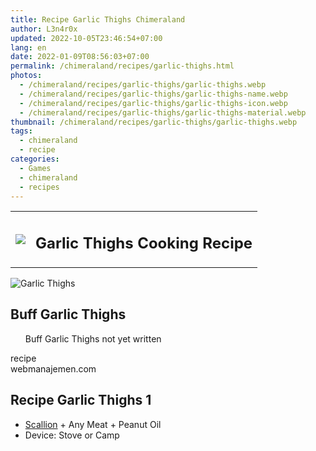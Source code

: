 ```yaml
---
title: Recipe Garlic Thighs Chimeraland
author: L3n4r0x
updated: 2022-10-05T23:46:54+07:00
lang: en
date: 2022-01-09T08:56:03+07:00
permalink: /chimeraland/recipes/garlic-thighs.html
photos:
  - /chimeraland/recipes/garlic-thighs/garlic-thighs.webp
  - /chimeraland/recipes/garlic-thighs/garlic-thighs-name.webp
  - /chimeraland/recipes/garlic-thighs/garlic-thighs-icon.webp
  - /chimeraland/recipes/garlic-thighs/garlic-thighs-material.webp
thumbnail: /chimeraland/recipes/garlic-thighs/garlic-thighs.webp
tags:
  - chimeraland
  - recipe
categories:
  - Games
  - chimeraland
  - recipes
---
```


<section id="bootstrap-wrapper">
  <link
    rel="stylesheet"
    href="https://rawcdn.githack.com/dimaslanjaka/Web-Manajemen/870a349/css/bootstrap-5-3-0-alpha3-wrapper.css"
  />
  <div class="row mb-2">
    <div class="col-md-12 mb-2">
      <table class="table" id="post-info">
        <tbody>
          <tr>
            <td>
              <img
                class="d-inline-block me-2"
                src="/chimeraland/recipes/garlic-thighs/garlic-thighs-icon.webp"
                width="auto"
                height="auto"
              />
            </td>
            <td><h1 class="fs-5">Garlic Thighs Cooking Recipe</h1></td>
          </tr>
        </tbody>
      </table>
    </div>
  </div>
  <div class="card mb-2 bg-dark text-light">
    <div class="row g-0">
      <div class="col-sm-4 position-relative mb-2">
        <img
          src="/chimeraland/recipes/garlic-thighs/garlic-thighs-material.webp"
          class="card-img fit-cover w-100 h-100"
          alt="Garlic Thighs"
          data-fancybox="true"
        />
      </div>
      <div class="col-sm-8 mb-2">
        <div class="card-body">
          <h2 class="card-title fs-5">Buff Garlic Thighs</h2>
          <div class="card-text">
            <ul>
              Buff Garlic Thighs not yet written
            </ul>
          </div>
          <span class="badge rounded-pill">recipe</span>
        </div>
        <div class="card-footer text-end text-muted">webmanajemen.com</div>
      </div>
    </div>
  </div>
  <div class="row mb-2">
    <div class="col-12 col-lg-6 recipe-item mb-2">
      <div class="card bg-dark text-light">
        <div class="card-body">
          <h2 class="card-title fs-5">Recipe Garlic Thighs 1</h2>
          <div class="card-text">
            <ul>
              <li>
                <a
                  class="text-decoration-none text-primary"
                  href="/chimeraland/materials/scallion.html"
                  >Scallion</a
                ><span> + </span>Any Meat<span> + </span>Peanut Oil
              </li>
              <li>Device: Stove or Camp</li>
            </ul>
          </div>
        </div>
      </div>
    </div>
  </div>
</section>